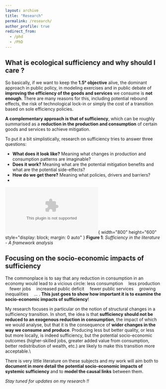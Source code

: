 ```yaml
---
layout: archive
title: "Research"
permalink: /research/
author_profile: true
redirect_from:
  - /phd
  - /PhD
---
```

## What is ecological sufficiency and why should I care ? 

So basically, if we want to keep the **1.5° objective** alive, the dominant approach in public policy, in modeling exercises and in public debate of **improving the efficiency of the goods and services** we consume is **not enough**. There are many reasons for this, including potential rebound effects, the risk of technological lock-in or simply the cost of a transition based on sole efficiency policies.

**A complementary approach is that of sufficiency**, which can be roughly summarised as a **reduction in the production and consumption** of certain goods and services to achieve mitigation. 

To put it a bit simplistically, research on sufficiency tries to answer three questions:
- **What does it look like?** Meaning what changes in production and consumption patterns are imaginable?
- **Does it work?** Meaning what are the potential mitigation benefits and what are the potential side-effects?
- **How do we get there?** Meaning what policies, drivers and barriers? 
- 
![Sufficiency in research - A Framework](/images/litreview_framework.eps){ width="800" height="600" style="display: block; margin: 0 auto" }
**Figure 1**: _Sufficiency in the literature - A framework analysis_

## Focusing on the socio-economic impacts of sufficiency 

The commonplace is to say that any reduction in consumption in an economy would lead to a vicious circle: less consumption <img src="https://raw.githubusercontent.com/FortAwesome/Font-Awesome/6.x/svgs/solid/arrow-right.svg" width="10" height="10"> less production <img src="https://raw.githubusercontent.com/FortAwesome/Font-Awesome/6.x/svgs/solid/arrow-right.svg" width="10" height="10"> fewer jobs <img src="https://raw.githubusercontent.com/FortAwesome/Font-Awesome/6.x/svgs/solid/arrow-right.svg" width="10" height="10"> increased public deficit <img src="https://raw.githubusercontent.com/FortAwesome/Font-Awesome/6.x/svgs/solid/arrow-right.svg" width="10" height="10"> fewer public services <img src="https://raw.githubusercontent.com/FortAwesome/Font-Awesome/6.x/svgs/solid/arrow-right.svg" width="10" height="10"> growing inequalities <img src="https://raw.githubusercontent.com/FortAwesome/Font-Awesome/6.x/svgs/solid/arrow-right.svg" width="10" height="10"> ... . **This just goes to show how important it is to examine the socio-economic impacts of sufficiency**!

My research focuses in particular on the notion of structural changes in a sufficiency transition. In short, the idea is that **sufficiency should not be reduced to an exogenous reduction in consumption**, the impact of which we would analyse, but that it is the consequence of **wider changes in the way we consume and produce**. Producing less but better quality, or less but more locally, is indeed sufficiency, but the potential socio-economic outcomes (higher-skilled jobs, greater added value from consumption, better redistribution of wealth, etc.) are likely to make this transition more acceptable.\\

There is very little literature on these subjects and my work will aim both to **document in more detail the potential socio-economic impacts of systemic sufficiency** and to **model the causal links** between them.

_Stay tuned for updates on my research !!_